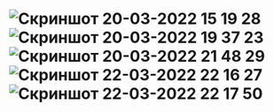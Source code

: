 # ![Скриншот 20-03-2022 15 19 28](https://user-images.githubusercontent.com/95398817/159156062-7b9e93f6-7f83-4443-95c8-f8cf1416b865.png)![Скриншот 20-03-2022 19 37 23](https://user-images.githubusercontent.com/95398817/159165116-9017ad7f-550b-4b10-8c98-fadd916412e6.png)![Скриншот 20-03-2022 21 48 29](https://user-images.githubusercontent.com/95398817/159170774-655a2dab-61f1-4881-8e64-cdf3df9acb5c.png)![Скриншот 22-03-2022 22 16 27](https://user-images.githubusercontent.com/95398817/159531039-a53298a2-ff9b-4650-bb35-cb9c391c405c.png)![Скриншот 22-03-2022 22 17 50](https://user-images.githubusercontent.com/95398817/159531099-66ee25f6-1016-431c-83c3-242966a1501a.png)
